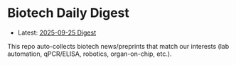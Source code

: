 # Biotech Daily Digest

- Latest: [2025-09-25 Digest](digest/2025-09-25.md)

This repo auto-collects biotech news/preprints that match our interests (lab automation, qPCR/ELISA, robotics, organ-on-chip, etc.).
